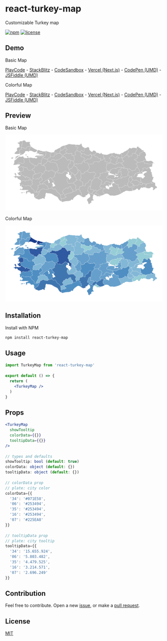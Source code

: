 # react-turkey-map

Customizable Turkey map

[![npm](https://img.shields.io/npm/v/react-turkey-map.svg?style=flat-square)](https://www.npmjs.com/package/react-turkey-map)
[![license](https://img.shields.io/badge/license-MIT-blue.svg?style=flat-square)](https://github.com/ozgrozer/react-turkey-map/blob/main/license)

## Demo

Basic Map

[PlayCode](https://playcode.io/1891552) - [StackBlitz](https://stackblitz.com/edit/react-turkey-map?file=src%2FApp.jsx) - [CodeSandbox](https://codesandbox.io/p/sandbox/react-turkey-map-kwxylt?file=%2Fsrc%2FApp.jsx) - [Vercel (Next.js)](https://react-turkey-map-basic.vercel.app) - [CodePen (UMD)](https://codepen.io/ozgrozer/pen/JjqWEbe?editors=1000) - [JSFiddle (UMD)](https://jsfiddle.net/ozgrozer/314nLwa2/)

Colorful Map

[PlayCode](https://playcode.io/1891656) - [StackBlitz](https://stackblitz.com/edit/react-turkey-map-lemehe?file=src%2FApp.jsx) - [CodeSandbox](https://codesandbox.io/p/sandbox/react-turkey-map-colorful-ds9tj3?file=%2Fsrc%2FApp.jsx) - [Vercel (Next.js)](https://react-turkey-map-colorful.vercel.app/) - [CodePen (UMD)](https://codepen.io/ozgrozer/pen/pomedbP?editors=1000) - [JSFiddle (UMD)](https://jsfiddle.net/ozgrozer/809cmjav/)

## Preview

Basic Map

<img src="./preview/basic-map.png" alt="" width="600" />

Colorful Map

<img src="./preview/colorful-map.png" alt="" width="600" />

## Installation

Install with NPM

```sh
npm install react-turkey-map
```

## Usage

```jsx
import TurkeyMap from 'react-turkey-map'

export default () => {
  return (
    <TurkeyMap />
  )
}
```

## Props

```jsx
<TurkeyMap
  showTooltip
  colorData={{}}
  tooltipData={{}}
/>

// types and defaults
showTooltip: bool (default: true)
colorData: object (default: {})
tooltipData: object (default: {})

// colorData prop
// plate: city color
colorData={{
  '34': '#071E58',
  '06': '#253494',
  '35': '#253494',
  '16': '#253494',
  '07': '#225EA8'
}}

// tooltipData prop
// plate: city tooltip
tooltipData={{
  '34': '15.655.924',
  '06': '5.803.482',
  '35': '4.479.525',
  '16': '3.214.571',
  '07': '2.696.249'
}}
```

## Contribution

Feel free to contribute. Open a new [issue](https://github.com/ozgrozer/react-turkey-map/issues), or make a [pull request](https://github.com/ozgrozer/react-turkey-map/pulls).

## License

[MIT](https://github.com/ozgrozer/react-turkey-map/blob/main/license)
